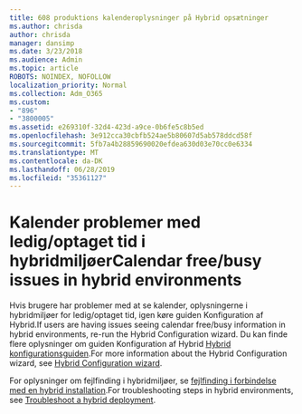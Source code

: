 ```yaml
---
title: 608 produktions kalenderoplysninger på Hybrid opsætninger
ms.author: chrisda
author: chrisda
manager: dansimp
ms.date: 3/23/2018
ms.audience: Admin
ms.topic: article
ROBOTS: NOINDEX, NOFOLLOW
localization_priority: Normal
ms.collection: Adm_O365
ms.custom:
- "896"
- "3800005"
ms.assetid: e269310f-32d4-423d-a9ce-0b6fe5c8b5ed
ms.openlocfilehash: 3e912cca30cbfb524ae5b80607d5ab578ddcd58f
ms.sourcegitcommit: 5fb7a4b28859690020efdea630d03e70cc0e6334
ms.translationtype: MT
ms.contentlocale: da-DK
ms.lasthandoff: 06/28/2019
ms.locfileid: "35361127"
---
```

# <a name="calendar-freebusy-issues-in-hybrid-environments"></a><span data-ttu-id="21e6a-102">Kalender problemer med ledig/optaget tid i hybridmiljøer</span><span class="sxs-lookup"><span data-stu-id="21e6a-102">Calendar free/busy issues in hybrid environments</span></span>

<span data-ttu-id="21e6a-103">Hvis brugere har problemer med at se kalender, oplysningerne i hybridmiljøer for ledig/optaget tid, igen køre guiden Konfiguration af Hybrid.</span><span class="sxs-lookup"><span data-stu-id="21e6a-103">If users are having issues seeing calendar free/busy information in hybrid environments, re-run the Hybrid Configuration wizard.</span></span> <span data-ttu-id="21e6a-104">Du kan finde flere oplysninger om guiden Konfiguration af Hybrid [Hybrid konfigurationsguiden](https://go.microsoft.com/fwlink/p/?linkid=528149).</span><span class="sxs-lookup"><span data-stu-id="21e6a-104">For more information about the Hybrid Configuration wizard, see [Hybrid Configuration wizard](https://go.microsoft.com/fwlink/p/?linkid=528149).</span></span>

<span data-ttu-id="21e6a-105">For oplysninger om fejlfinding i hybridmiljøer, se [fejlfinding i forbindelse med en hybrid installation](https://technet.microsoft.com/library/jj659053.aspx).</span><span class="sxs-lookup"><span data-stu-id="21e6a-105">For troubleshooting steps in hybrid environments, see [Troubleshoot a hybrid deployment](https://technet.microsoft.com/library/jj659053.aspx).</span></span>
